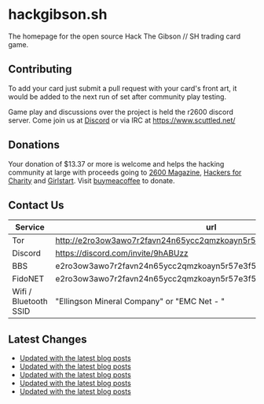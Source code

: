 # hackgibson.sh
The homepage for the open source Hack The Gibson // SH trading card game.


## Contributing

To add your card just submit a pull request with your card's front art, it would be added to the next run of set after community play testing.

Game play and discussions over the project is held the r2600 discord server. Come join us at [Discord](https://discord.com/invite/9hABUzz) or via IRC at https://www.scuttled.net/


## Donations

Your donation of $13.37 or more is welcome and helps the hacking community at large with proceeds going to [2600 Magazine](https://2600.com/), [Hackers for Charity](https://hackersforcharity.org) and [Girlstart](https://girlstart.org).  Visit [buymeacoffee](https://www.buymeacoffee.com/hackgibson.sh) to donate.


## Contact Us

Service | url
-|-
Tor | http://e2ro3ow3awo7r2favn24n65ycc2qmzkoayn5r57e3f56nvjwdcgg32ad.onion
Discord | https://discord.com/invite/9hABUzz
BBS | e2ro3ow3awo7r2favn24n65ycc2qmzkoayn5r57e3f56nvjwdcgg32ad.onion:23
FidoNET | e2ro3ow3awo7r2favn24n65ycc2qmzkoayn5r57e3f56nvjwdcgg32ad.onion:24554
Wifi / Bluetooth SSID | "Ellingson Mineral Company" or "EMC Net - <fidonet address>"

## Latest Changes
<!-- BLOG-POST-LIST:START -->
- [Updated with the latest blog posts](https://github.com/DFW2600/hackgibson.sh/commit/c6f4e5e6a9b80b20c221d56af8a7226e2c2cacdf)
- [Updated with the latest blog posts](https://github.com/DFW2600/hackgibson.sh/commit/7d197395ac3e0bd21addc34acea05fafebb6231a)
- [Updated with the latest blog posts](https://github.com/DFW2600/hackgibson.sh/commit/58b3be0e6b515f4210c52b532ec4a750e9f96b65)
- [Updated with the latest blog posts](https://github.com/DFW2600/hackgibson.sh/commit/e09459dc8612467353201100094fd0e0cbc3a589)
- [Updated with the latest blog posts](https://github.com/DFW2600/hackgibson.sh/commit/5e60c093414aa993c1507293c368f70bd6754e66)
<!-- BLOG-POST-LIST:END -->
